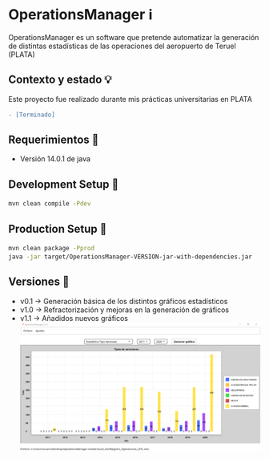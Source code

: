 # OperationsManager ℹ️
OperationsManager es un software que pretende automatizar la generación de distintas estadísticas de las operaciones
del aeropuerto de Teruel (PLATA)

## Contexto y estado 💡
Este proyecto fue realizado durante mis prácticas universitarias en PLATA
```diff
- [Terminado]
```

## Requerimientos 🔏
* Versión 14.0.1 de java

## Development Setup 🔬
```bash
mvn clean compile -Pdev
```

## Production Setup 🔨
```bash
mvn clean package -Pprod
java -jar target/OperationsManager-VERSION-jar-with-dependencies.jar
```

## Versiones 📁
* v0.1 -> Generación básica de los distintos gráficos estadísticos
* v1.0 -> Refractorización y mejoras en la generación de gráficos
* v1.1 -> Añadidos nuevos gráficos
![operations_manager](screenshots/operations_manager.png)
